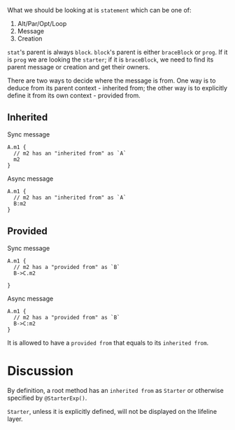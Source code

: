 What we should be looking at is `statement` which can be one of:

1. Alt/Par/Opt/Loop
1. Message
1. Creation

`stat`'s parent is always `block`. `block`'s parent is either `braceBlock`
or `prog`. If it is `prog` we are looking the `starter`; if it is `braceBlock`,
we need to find its parent message or creation and get their owners.

There are two ways to decide where the message is from.
One way is to deduce from its parent context - inherited from;
the other way is to explicitly define it from its own context -
provided from.

## Inherited

Sync message

```
A.m1 {
  // m2 has an "inherited from" as `A`
  m2
}
```

Async message

```
A.m1 {
  // m2 has an "inherited from" as `A`
  B:m2
}
```

## Provided

Sync message

```
A.m1 {
  // m2 has a "provided from" as `B`
  B->C.m2

}
```

Async message

```
A.m1 {
  // m2 has a "provided from" as `B`
  B->C:m2
}
```

It is allowed to have a `provided from` that equals to its
`inherited from`.

# Discussion

By definition, a root method has an `inherited from` as `Starter` or otherwise specified by `@StarterExp()`.

`Starter`, unless it is explicitly defined, will not be displayed on the lifeline layer.
